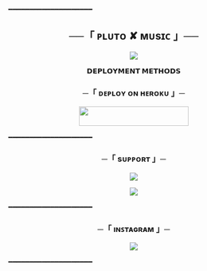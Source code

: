 ━━━━━━━━━━━━━━━━━━━━

<h2 align="center">
    ──「 ᴘʟᴜᴛᴏ ✘ ᴍᴜsɪᴄ 」──
</h2>

<p align="center">
  <img src="https://graph.org/file/5cbff07ba946b0793663e.jpg">
</p>


<p align="center">
<b>𝗗𝗘𝗣𝗟𝗢𝗬𝗠𝗘𝗡𝗧 𝗠𝗘𝗧𝗛𝗢𝗗𝗦</b>
</p>

<h3 align="center">
    ─「 ᴅᴇᴩʟᴏʏ ᴏɴ ʜᴇʀᴏᴋᴜ 」─
</h3>

<p align="center"><a href="https://dashboard.heroku.com/new?template=https://github.com/AnonymousX1025/FallenMusic"> <img src="https://img.shields.io/badge/Deploy%20On%20Heroku-black?style=for-the-badge&logo=heroku" width="220" height="38.45"/></a></p>


━━━━━━━━━━━━━━━━━━━━
<h3 align="center">
    ─「 sᴜᴩᴩᴏʀᴛ 」─
</h3>

<p align="center">
<a href="https://t.me/+iGC4MxezjuwwNTY0"><img src="https://img.shields.io/badge/-Support%20Grup-blue.svg?style=for-the-badge&logo=Telegram"></a>
</p>
<p align="center">
<a href="https://telegram.me/PlutoKanal"><img src="https://img.shields.io/badge/-Support%20Kanal-blue.svg?style=for-the-badge&logo=Telegram"></a>
</p>

━━━━━━━━━━━━━━━━━━━━
<h3 align="center">
    ─「 ıɴꜱᴛᴀɢʀᴀᴍ 」─
</h3>

<p align="center">
<a href="https://t.me/+iGC4MxezjuwwNTY0"><img src="https://img.shields.io/badge/-Instagram-pink.svg?style=for-the-badge&logo=Instagram"></a>
</p>

━━━━━━━━━━━━━━━━━━━━
